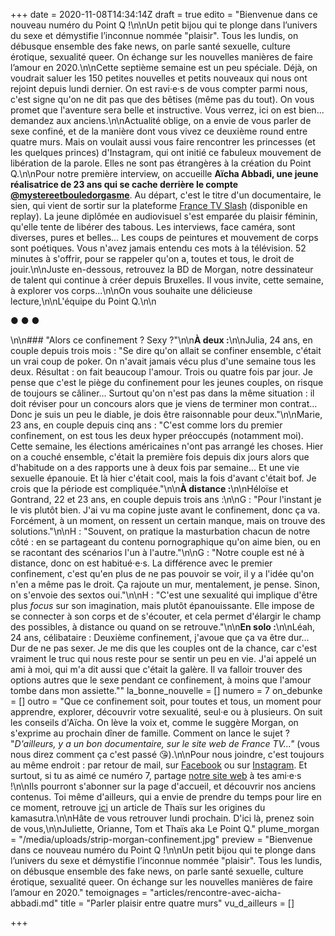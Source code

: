 +++
date = 2020-11-08T14:34:14Z
draft = true
edito = "Bienvenue dans ce nouveau numéro du Point Q !\n\nUn petit bijou qui te plonge dans l’univers du sexe et démystifie l’inconnue nommée \"plaisir\". Tous les lundis, on débusque ensemble des fake news, on parle santé sexuelle, culture érotique, sexualité queer. On échange sur les nouvelles manières de faire l’amour en 2020.\n\nCette septième semaine est un peu spéciale. Déjà, on voudrait saluer les 150 petites nouvelles et petits nouveaux qui nous ont rejoint depuis lundi dernier. On est ravi·e·s de vous compter parmi nous, c'est signe qu'on ne dit pas que des bêtises (même pas du tout). On vous promet que l'aventure sera belle et instructive. Vous verrez, ici on est bien... demandez aux anciens.\n\nActualité oblige, on a envie de vous parler de sexe confiné, et de la manière dont vous vivez ce deuxième round entre quatre murs. Mais on voulait aussi vous faire rencontrer les princesses (et les quelques princes) d'Instagram, qui ont initié ce fabuleux mouvement de libération de la parole. Elles ne sont pas étrangères à la création du Point Q.\n\nPour notre première interview, on accueille **Aïcha Abbadi, une jeune réalisatrice de 23 ans qui se cache derrière le compte** [**@mystereetbouledorgasme**](https://www.instagram.com/mysteretbouledorgasme/). Au départ, c'est le titre d'un documentaire, le sien, qui vient de sortir sur la plateforme [France TV Slash]() (disponible en replay). La jeune diplômée en audiovisuel s'est emparée du plaisir féminin, qu'elle tente de libérer des tabous. Les interviews, face caméra, sont diverses, pures et belles... Les coups de peintures et mouvement de corps sont poétiques. Vous n'avez jamais entendu ces mots à la télévision. 52 minutes à s'offrir, pour se rappeler qu'on a, toutes et tous, le droit de jouir.\n\nJuste en-dessous, retrouvez la BD de Morgan, notre dessinateur de talent qui continue à créer depuis Bruxelles. Il vous invite, cette semaine, à explorer vos corps...\n\nOn vous souhaite une délicieuse lecture,\n\nL'équipe du Point Q.\n\n<p class='separator'>● ● ●</p>\n\n### \"Alors ce confinement ? Sexy ?\"\n\n**À deux :**\n\nJulia, 24 ans, en couple depuis trois mois : \"Se dire qu'on allait se confiner ensemble, c'était un vrai coup de poker. On n'avait jamais vécu plus d'une semaine tous les deux. Résultat : on fait beaucoup l'amour. Trois ou quatre fois par jour. Je pense que c'est le piège du confinement pour les jeunes couples, on risque de toujours se câliner… Surtout qu'on n'est pas dans la même situation : il doit réviser pour un concours alors que je viens de terminer mon contrat... Donc je suis un peu le diable, je dois être raisonnable pour deux.\"\n\nMarie, 23 ans, en couple depuis cinq ans : \"C'est comme lors du premier confinement, on est tous les deux hyper préoccupés (notamment moi). Cette semaine, les élections américaines n'ont pas arrangé les choses. Hier on a couché ensemble, c'était la première fois depuis dix jours alors que d'habitude on a des rapports une à deux fois par semaine... Et une vie sexuelle épanouie. Et là hier c'était cool, mais la fois d'avant c'était bof. Je crois que la période est compliquée.\"\n\n**À distance :**\n\nHéloïse et Gontrand, 22 et 23 ans, en couple depuis trois ans :\n\nG : \"Pour l'instant je le vis plutôt bien. J'ai vu ma copine juste avant le confinement, donc ça va. Forcément, à un moment, on ressent un certain manque, mais on trouve des solutions.\"\n\nH : \"Souvent, on pratique la masturbation chacun de notre côté : en se partageant du contenu pornographique qu'on aime bien, ou en se racontant des scénarios l'un à l'autre.\"\n\nG : \"Notre couple est né à distance, donc on est habitué·e·s. La différence avec le premier confinement, c'est qu'en plus de ne pas pouvoir se voir, il y a l'idée qu'on n'en a même pas le droit. Ça rajoute un mur, mentalement, je pense. Sinon, on s'envoie des sextos oui.\"\n\nH : \"C'est une sexualité qui implique d'être plus _focus_ sur son imagination, mais plutôt épanouissante. Elle impose de se connecter à son corps et de s'écouter, et cela permet d'élargir le champ des possibles, à distance ou quand on se retrouve.\"\n\n**En solo :**\n\nLéah, 24 ans, célibataire : Deuxième confinement, j'avoue que ça va être dur... Dur de ne pas sexer. Je me dis que les couples ont de la chance, car c'est vraiment le truc qui nous reste pour se sentir un peu en vie. J'ai appelé un ami à moi, qui m'a dit aussi que c'était la galère. Il va falloir trouver des options autres que le sexe pendant ce confinement, à moins que l'amour tombe dans mon assiette.\""
la_bonne_nouvelle = []
numero = 7
on_debunke = []
outro = "Que ce confinement soit, pour toutes et tous, un moment pour apprendre, explorer, découvrir votre sexualité, seul·e ou à plusieurs. On suit les conseils d'Aïcha. On lève la voix et, comme le suggère Morgan, on s'exprime au prochain dîner de famille. Comment on lance le sujet ? \"_D'ailleurs, y a un bon documentaire, sur le site web de France TV...\"_ (vous nous direz comment ça c'est passé 😘).\n\nPour nous joindre, c'est toujours au même endroit : par retour de mail, sur [Facebook](https://www.facebook.com/lepointq.news) ou sur [Instagram](https://www.instagram.com/lepoint.q/). Et surtout, si tu as aimé ce numéro 7, partage [notre site web](https://lepointq.com) à tes ami·e·s !\n\nIls pourront s'abonner sur la page d'accueil, et découvrir nos anciens contenus. Toi même d'ailleurs, qui a envie de prendre du temps pour lire en ce moment, retrouve [ici](https://lepointq.com/articles/le-kamasutra-le-vrai/) un article de Thaïs sur les origines du kamasutra.\n\nHâte de vous retrouver lundi prochain. D'ici là, prenez soin de vous,\n\nJuliette, Orianne, Tom et Thaïs aka Le Point Q."
plume_morgan = "/media/uploads/strip-morgan-confinement.jpg"
preview = "Bienvenue dans ce nouveau numéro du Point Q !\n\nUn petit bijou qui te plonge dans l’univers du sexe et démystifie l’inconnue nommée \"plaisir\". Tous les lundis, on débusque ensemble des fake news, on parle santé sexuelle, culture érotique, sexualité queer. On échange sur les nouvelles manières de faire l’amour en 2020."
temoignages = "articles/rencontre-avec-aicha-abbadi.md"
title = "Parler plaisir entre quatre murs"
vu_d_ailleurs = []

+++

